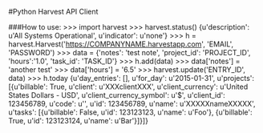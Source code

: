 #Python Harvest API Client

###How to use:
    >>> import harvest
    >>> harvest.status()
    {u'description': u'All Systems Operational', u'indicator': u'none'}
    >>> h = harvest.Harvest('https://COMPANYNAME.harvestapp.com', 'EMAIL', 'PASSWORD')
    >>> data = {'notes': 'test note', 'project_id': 'PROJECT_ID', 'hours':'1.0', 'task_id': 'TASK_ID'}
    >>> h.add(data)
    >>> data['notes'] = 'another test'
    >>> data['hours'] = '6.5'
    >>> harvest.update('ENTRY_ID', data)
    >>> h.today
    {u'day_entries': [],
     u'for_day': u'2015-01-31',
     u'projects': [{u'billable': True,
       u'client': u'XXXclientXXX',
       u'client_currency': u'United States Dollars - USD',
       u'client_currency_symbol': u'$',
       u'client_id': 123456789,
       u'code': u'',
       u'id': 123456789,
       u'name': u'XXXXXnameXXXXX',
       u'tasks': [{u'billable': False, u'id': 123123123, u'name': u'Foo'},
        {u'billable': True, u'id': 123123124, u'name': u'Bar'}]}]}


